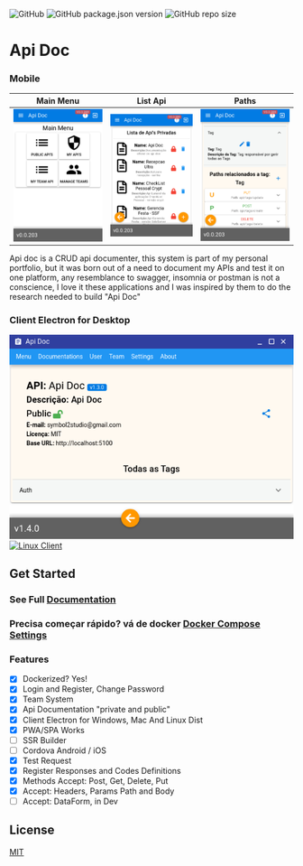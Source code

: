 ![GitHub](https://img.shields.io/github/license/joaomede/api-doc) ![GitHub package.json version](https://img.shields.io/github/package-json/v/joaomede/api-doc) ![GitHub repo size](https://img.shields.io/github/repo-size/joaomede/api-doc)

# Api Doc

### Mobile
Main Menu             |  List Api          |Paths
:-----------------------:|:-------------------------:|:-----------------------:
![](documentation/docs/image/1.png)      |![](documentation/docs/image/2.png)     |![](documentation/docs/image/3.png) 

Api doc is a CRUD api documenter, this system is part of my personal portfolio, but it was born out of a need to document my APIs and test it on one platform, any resemblance to swagger, insomnia or postman is not a conscience, I love it these applications and I was inspired by them to do the research needed to build "Api Doc"

### Client Electron for Desktop
![Destkop Electron](documentation/docs/image/electronDesktop.png)  
[![Linux Client](https://img.shields.io/badge/Linux_Client:_AppImage-v1.4.0-blue.svg)](https://sourceforge.net/projects/api-doc/files/Api-Doc-1.4.0.AppImage/download)  


## Get Started
### See Full [Documentation](https://joaomede.github.io/Api-Doc)
### Precisa começar rápido? vá de docker [Docker Compose Settings](https://joaomede.github.io/Api-Doc/pages/Docker.html)


### Features

- [x] Dockerized? Yes!
- [x] Login and Register, Change Password
- [x] Team System
- [x] Api Documentation "private and public"
- [x] Client Electron for Windows, Mac And Linux Dist
- [x] PWA/SPA Works
- [ ] SSR Builder
- [ ] Cordova Android / iOS
- [x] Test Request
- [x] Register Responses and Codes Definitions
- [x] Methods Accept: Post, Get, Delete, Put
- [x] Accept: Headers, Params Path and Body
- [ ] Accept: DataForm, in Dev

## License

  [MIT](LICENSE)